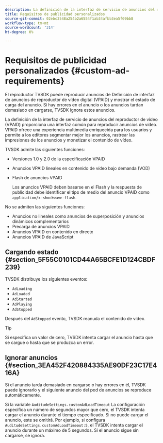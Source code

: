 ```yaml
---
description: La definición de la interfaz de servicio de anuncios del reproductor de vídeo (VPAID) proporciona una interfaz común para reproducir anuncios de vídeo. VPAID ofrece una experiencia multimedia enriquecida para los usuarios y permite a los editores segmentar mejor los anuncios, rastrear las impresiones de los anuncios y monetizar el contenido de vídeo.
title: Requisitos de publicidad personalizados
source-git-commit: 02ebc3548a254b2a6554f1ab34afbb3ea5f09bb8
workflow-type: tm+mt
source-wordcount: '314'
ht-degree: 0%

---
```


# Requisitos de publicidad personalizados {#custom-ad-requirements}

El reproductor TVSDK puede reproducir anuncios de Definición de interfaz de anuncios de reproductor de vídeo digital (VPAID) y mostrar el estado de carga del anuncio. Si hay errores en el anuncio o los anuncios tardan demasiado en cargarse, TVSDK ignora estos anuncios.

La definición de la interfaz de servicio de anuncios del reproductor de vídeo (VPAID) proporciona una interfaz común para reproducir anuncios de vídeo. VPAID ofrece una experiencia multimedia enriquecida para los usuarios y permite a los editores segmentar mejor los anuncios, rastrear las impresiones de los anuncios y monetizar el contenido de vídeo.

<!--<a id="section_9A358902CBC24999BA34206EE2029616"></a>-->

TVSDK admite las siguientes funciones:

* Versiones 1.0 y 2.0 de la especificación VPAID
* Anuncios VPAID lineales en contenido de vídeo bajo demanda (VOD)
* Flash de anuncios VPAID

  Los anuncios VPAID deben basarse en el Flash y la respuesta de publicidad debe identificar el tipo de medio del anuncio VPAID como `application/x-shockwave-flash`.

No se admiten las siguientes funciones:

* Anuncios no lineales como anuncios de superposición y anuncios dinámicos complementarios
* Precarga de anuncios VPAID
* Anuncios VPAID en contenido en directo
* Anuncios VPAID de JavaScript

## Cargando estado {#section_5F55C0101CD44A65BCFE1D124CBDF239}

TVSDK distribuye los siguientes eventos:

* `AdLoading`
* `AdLoaded`
* `AdStarted`
* `AdPlaying`
* `AdStopped`

Después del `AdStopped` evento, TVSDK reanuda el contenido de vídeo.

>[!TIP]
>
>Si especifica un valor de cero, TVSDK intenta cargar el anuncio hasta que se cargue o hasta que se produzca un error.

## Ignorar anuncios {#section_3EA452F420884335AE90DF23C17E416A}

Si el anuncio tarda demasiado en cargarse o hay errores en él, TVSDK puede ignorarlo y el siguiente anuncio del pod de anuncios se reproduce automáticamente.

Si la variable `AuditudeSettings.customAdLoadTimeout` La configuración especifica un número de segundos mayor que cero, el TVSDK intenta cargar el anuncio durante el tiempo especificado. Si no puede cargar el anuncio, este se omitirá. Por ejemplo, si configura `AuditudeSettings.customAdLoadTimeout:5`, el TVSDK intenta cargar el anuncio durante un máximo de 5 segundos. Si el anuncio sigue sin cargarse, se ignora.
